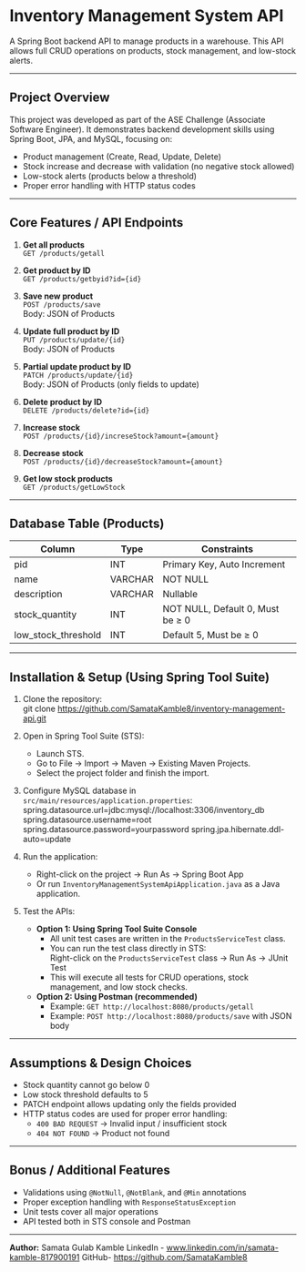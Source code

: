 # Inventory Management System API
A Spring Boot backend API to manage products in a warehouse. This API allows full CRUD operations on products, stock management, and low-stock alerts.

________________________________________

## Project Overview
This project was developed as part of the ASE Challenge (Associate Software Engineer). It demonstrates backend development skills using Spring Boot, JPA, and MySQL, focusing on:

- Product management (Create, Read, Update, Delete)  
- Stock increase and decrease with validation (no negative stock allowed)  
- Low-stock alerts (products below a threshold)  
- Proper error handling with HTTP status codes  

________________________________________

## Core Features / API Endpoints
1) **Get all products**  
`GET /products/getall`  

2) **Get product by ID**  
`GET /products/getbyid?id={id}`  

3) **Save new product**  
`POST /products/save`  
Body: JSON of Products  

4) **Update full product by ID**  
`PUT /products/update/{id}`  
Body: JSON of Products  

5) **Partial update product by ID**  
`PATCH /products/update/{id}`  
Body: JSON of Products (only fields to update)  

6) **Delete product by ID**  
`DELETE /products/delete?id={id}`  

7) **Increase stock**  
`POST /products/{id}/increseStock?amount={amount}`  

8) **Decrease stock**  
`POST /products/{id}/decreaseStock?amount={amount}`  

9) **Get low stock products**  
`GET /products/getLowStock`  

________________________________________

## Database Table (Products)
| Column               | Type     | Constraints |
|----------------------|---------|-------------|
| pid                  | INT     | Primary Key, Auto Increment |
| name                 | VARCHAR | NOT NULL |
| description          | VARCHAR | Nullable |
| stock_quantity       | INT     | NOT NULL, Default 0, Must be ≥ 0 |
| low_stock_threshold  | INT     | Default 5, Must be ≥ 0 |

________________________________________

## Installation & Setup (Using Spring Tool Suite)
1. Clone the repository:  
    git clone https://github.com/SamataKamble8/inventory-management-api.git
2. Open in Spring Tool Suite (STS):  
   - Launch STS.  
   - Go to File → Import → Maven → Existing Maven Projects.  
   - Select the project folder and finish the import.  

3. Configure MySQL database in `src/main/resources/application.properties`:  
    spring.datasource.url=jdbc:mysql://localhost:3306/inventory_db
    spring.datasource.username=root
    spring.datasource.password=yourpassword
    spring.jpa.hibernate.ddl-auto=update

4. Run the application:  
   - Right-click on the project → Run As → Spring Boot App  
   - Or run `InventoryManagementSystemApiApplication.java` as a Java application.  

5. Test the APIs:  
   - **Option 1: Using Spring Tool Suite Console**  
     - All unit test cases are written in the `ProductsServiceTest` class.  
     - You can run the test class directly in STS:  
       Right-click on the `ProductsServiceTest` class → Run As → JUnit Test  
     - This will execute all tests for CRUD operations, stock management, and low stock checks.  
   - **Option 2: Using Postman (recommended)**  
     - Example: `GET http://localhost:8080/products/getall`  
     - Example: `POST http://localhost:8080/products/save` with JSON body  

________________________________________

## Assumptions & Design Choices
- Stock quantity cannot go below 0  
- Low stock threshold defaults to 5  
- PATCH endpoint allows updating only the fields provided  
- HTTP status codes are used for proper error handling:  
  - `400 BAD REQUEST` → Invalid input / insufficient stock  
  - `404 NOT FOUND` → Product not found  

________________________________________

## Bonus / Additional Features
- Validations using `@NotNull`, `@NotBlank`, and `@Min` annotations  
- Proper exception handling with `ResponseStatusException`  
- Unit tests cover all major operations  
- API tested both in STS console and Postman  

________________________________________

**Author:** 
Samata Gulab Kamble
LinkedIn - www.linkedin.com/in/samata-kamble-817900191
GitHub- https://github.com/SamataKamble8

